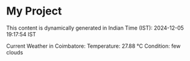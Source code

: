 # My Project

This content is dynamically generated in Indian Time (IST): 2024-12-05 19:17:54 IST


Current Weather in Coimbatore:
Temperature: 27.88 °C
Condition: few clouds
